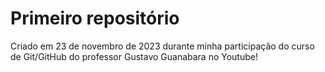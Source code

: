 # Primeiro repositório
 Criado em 23 de novembro de 2023 durante minha participação do curso de Git/GitHub do professor Gustavo Guanabara no Youtube!
